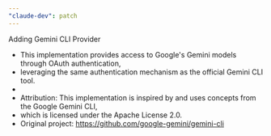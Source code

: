 ```yaml
---
"claude-dev": patch
---
```


Adding Gemini CLI Provider

 * This implementation provides access to Google's Gemini models through OAuth authentication,
 * leveraging the same authentication mechanism as the official Gemini CLI tool.
 * 
 * Attribution: This implementation is inspired by and uses concepts from the Google Gemini CLI,
 * which is licensed under the Apache License 2.0.
 * Original project: https://github.com/google-gemini/gemini-cli
